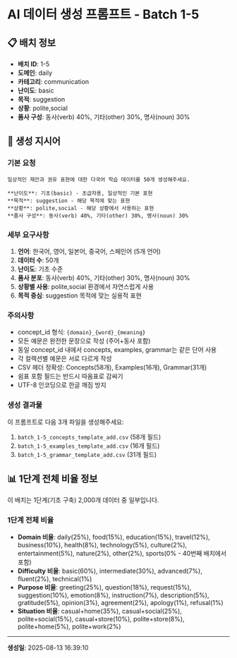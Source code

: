 # AI 데이터 생성 프롬프트 - Batch 1-5

## 📋 배치 정보

- **배치 ID**: 1-5
- **도메인**: daily
- **카테고리**: communication
- **난이도**: basic
- **목적**: suggestion
- **상황**: polite,social
- **품사 구성**: 동사(verb) 40%, 기타(other) 30%, 명사(noun) 30%

## 🎯 생성 지시어

### 기본 요청
```
일상적인 제안과 권유 표현에 대한 다국어 학습 데이터를 50개 생성해주세요.

**난이도**: 기초(basic) - 초급자용, 일상적인 기본 표현
**목적**: suggestion - 해당 목적에 맞는 표현
**상황**: polite,social - 해당 상황에서 사용하는 표현
**품사 구성**: 동사(verb) 40%, 기타(other) 30%, 명사(noun) 30%
```

### 세부 요구사항

1. **언어**: 한국어, 영어, 일본어, 중국어, 스페인어 (5개 언어)
2. **데이터 수**: 50개
3. **난이도**: 기초 수준
4. **품사 분포**: 동사(verb) 40%, 기타(other) 30%, 명사(noun) 30%
5. **상황별 사용**: polite,social 환경에서 자연스럽게 사용
6. **목적 중심**: suggestion 목적에 맞는 실용적 표현

### 주의사항

- concept_id 형식: `{domain}_{word}_{meaning}`
- 모든 예문은 완전한 문장으로 작성 (주어+동사 포함)
- 동일 concept_id 내에서 concepts, examples, grammar는 같은 단어 사용
- 각 컬렉션별 예문은 서로 다르게 작성
- CSV 헤더 정확성: Concepts(58개), Examples(16개), Grammar(31개)
- 쉼표 포함 필드는 반드시 따옴표로 감싸기
- UTF-8 인코딩으로 한글 깨짐 방지

### 생성 결과물

이 프롬프트로 다음 3개 파일을 생성해주세요:
1. `batch_1-5_concepts_template_add.csv` (58개 필드)
2. `batch_1-5_examples_template_add.csv` (16개 필드)  
3. `batch_1-5_grammar_template_add.csv` (31개 필드)


## 📊 1단계 전체 비율 정보

이 배치는 1단계(기초 구축) 2,000개 데이터 중 일부입니다.

### 1단계 전체 비율
- **Domain 비율**: daily(25%), food(15%), education(15%), travel(12%), business(10%), health(8%), technology(5%), culture(2%), entertainment(5%), nature(2%), other(2%), sports(0% - 40번째 배치에서 포함)
- **Difficulty 비율**: basic(60%), intermediate(30%), advanced(7%), fluent(2%), technical(1%)
- **Purpose 비율**: greeting(25%), question(18%), request(15%), suggestion(10%), emotion(8%), instruction(7%), description(5%), gratitude(5%), opinion(3%), agreement(2%), apology(1%), refusal(1%)
- **Situation 비율**: casual+home(35%), casual+social(25%), polite+social(15%), casual+store(10%), polite+store(8%), polite+home(5%), polite+work(2%)

---

**생성일**: 2025-08-13 16:39:10
